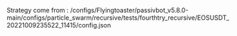 Strategy come from : /configs/Flyingtoaster/passivbot_v5.8.0-main/configs/particle_swarm/recursive/tests/fourthtry_recursive/EOSUSDT_20221009235522_11415/config.json